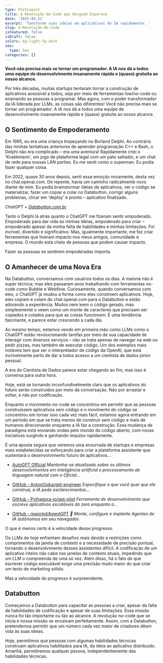 ```yaml
---
type: PostLayout
title: A Revolução No-Code que Ninguém Esperava
date: '2025-04-21'
excerpt: 'Tansforme suas ideias em aplicativos de IA rapidamente. '
slug: A-Revolução-No-Code
isFeatured: false
isDraft: false
colors: bg-light-fg-dark
seo:
  type: Seo
categories: []
---
```

**Você não precisa mais se tornar um programador. A IA nos dá a todos uma equipe de desenvolvimento insanamente rápida e (quase) gratuita ao nosso alcance.**

Por três décadas, muitas startups tentaram tornar a construção de aplicativos acessível a todos, seja por meio de ferramentas low/no-code ou ensinando as pessoas a programar. Mas agora, com o poder transformador da IA liderada por LLMs, as coisas são diferentes! Você não precisa mais se tornar um programador. A IA nos dá a todos uma equipe de desenvolvimento insanamente rápida e (quase) gratuita ao nosso alcance.

## O Sentimento de Empoderamento

Em 1995, eu era uma criança tropeçando no Borland Delphi. Ao contrário das minhas tentativas anteriores de aprender programação C++ e Bash, o Delphi não era complicado – era uma aventura! Rapidamente criei o 'Kvakkmann', um jogo de plataforma legal com um pato saltador, e um chat de rede para nossas LAN parties. Eu me senti como o superman. Eu podia fazer qualquer coisa.

Em 2022, quase 30 anos depois, senti essa emoção novamente, desta vez no chat.openai.com. De repente, havia um caminho radicalmente novo diante de mim. Eu podia brainstormar ideias de aplicativos, ver o código se materializar, fazer um copiar e colar no Databutton, corrigir alguns problemas, clicar em 'deploy' e pronto – aplicativo finalizado.

*ChatGPT +* [*Databutton.com.br*](https://databutton.com.br/)

Tanto o Delphi lá atrás quanto o ChatGPT me fizeram sentir empoderado. Empoderado para dar vida às minhas ideias, empoderado para criar – empoderado apesar da minha falta de habilidades e minhas limitações. Foi incrível, divertido e significativo. Mas, igualmente importante, me fez criar ferramentas que tiveram impacto nos meus amigos, comunidade e empresa. O mundo está cheio de pessoas que podem causar impacto.

Fazer as pessoas se sentirem empoderadas importa.

## O Amanhecer de uma Nova Era

Na Databutton, conversamos com usuários todos os dias. A maioria não é super técnica; mas eles passaram anos trabalhando com ferramentas no-code como Bubble e Webflow. Curiosamente, quando conversamos com eles, o ChatGPT já mudou a forma como eles constroem aplicativos. Hoje, eles copiam e colam do chat.openai.com para o Databutton e estão adorando a experiência. Muitos nem leem o código gerado, mas simplesmente o veem como um monte de caracteres que precisam ser copiados e colados para que as coisas funcionem. É uma tendência fascinante, e parece estar crescendo a cada dia.

Ao mesmo tempo, estamos vendo em primeira mão como LLMs como o ChatGPT estão revolucionando tarefas por meio de sua capacidade de interagir com diversos serviços – não se trata apenas de navegar na web ou pedir pizzas, mas também de executar código. Um dos exemplos mais notáveis ​​tem que ser o interpretador de código da OpenAI, que está incrivelmente perto de dar a todos acesso a um cientista de dados júnior pessoal.

A era do Cientista de Dados parece estar chegando ao fim, mas isso é conversa para outra hora.

Hoje, está se tornando inconfundivelmente claro que os aplicativos do futuro serão construídos por meio da conversação. Não por arrastar e soltar, e não por codificação.

Enquanto o movimento no-code se concentrou em permitir que as pessoas construíssem aplicativos sem código e o movimento do código se concentrou em tornar isso cada vez mais fácil, estamos agora entrando em um período em que se trata menos de construir sem código e mais de humanos direcionando enquanto a IA faz a construção. Essa mudança de paradigma está enviando ondas pelo mundo do código aberto, com novas iniciativas surgindo e ganhando impulso rapidamente.

É uma aposta segura que veremos uma enxurrada de startups e empresas mais estabelecidas se esforçando para criar a plataforma assistente que sustentará o desenvolvimento futuro de aplicativos…

*   [AutoGPT Official](https://autogpt.net/)
    *Mantenha-se atualizado sobre os últimos desenvolvimentos em inteligência artificial e processamento de linguagem natural com o Oficial…*

*   [GitHub - AntonOsika/gpt-engineer](https://github.com/AntonOsika/gpt-engineer)
    *Especifique o que você quer que ele construa, a IA pede esclarecimentos…*

*   [GitHub - Pythagora-io/gpt-pilot](https://github.com/Pythagora-io/gpt-pilot)
    *Ferramenta de desenvolvimento que escreve aplicativos escaláveis ​​do zero enquanto o…*

*   [GitHub - reworkd/AgentGPT](https://github.com/reworkd/AgentGPT)
    *🤖 Monte, configure e implante Agentes de IA autônomos em seu navegador.*

O que é menos certo é a velocidade desse progresso.

Os LLMs de hoje enfrentam desafios reais devido a restrições como comprimentos da janela de contexto e a necessidade de precisão pontual, tornando o desenvolvimento desses assistentes difícil. A codificação de um aplicativo inteiro não cabe nas janelas de contexto atuais, impedindo que um LLM o compreenda de uma só vez. Além disso, há o fato de que escrever código executável exige uma precisão muito maior do que criar um texto de marketing sólido.

Mas a velocidade do progresso é surpreendente.

## Databutton

Começamos a Databutton para capacitar as pessoas a criar, apesar da falta de habilidades de codificação e apesar de suas limitações. Essa missão nunca foi tão importante ou tão ao alcance. A revolução no-code que se inicia e nossa missão se encaixam perfeitamente. Assim, com a Databutton, pretendemos permitir que um número cada vez maior de criadores dêem vida às suas ideias.

Hoje, permitimos que pessoas com algumas habilidades técnicas construam aplicativos habilitados para IA, da ideia ao aplicativo distribuído. Amanhã, permitiremos qualquer pessoa, independentemente das habilidades técnicas.

